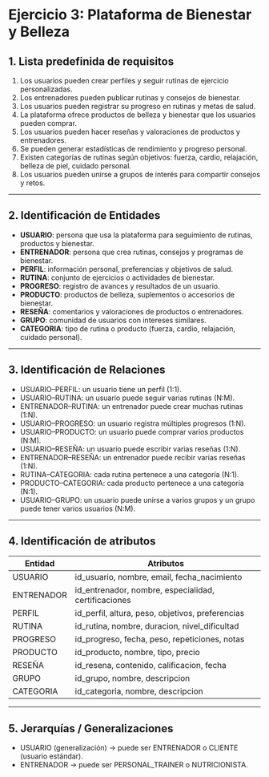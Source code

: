 # Ejercicio 3: Plataforma de Bienestar y Belleza

## 1. Lista predefinida de requisitos

1. Los usuarios pueden crear perfiles y seguir rutinas de ejercicio personalizadas.
2. Los entrenadores pueden publicar rutinas y consejos de bienestar.
3. Los usuarios pueden registrar su progreso en rutinas y metas de salud.
4. La plataforma ofrece productos de belleza y bienestar que los usuarios pueden comprar.
5. Los usuarios pueden hacer reseñas y valoraciones de productos y entrenadores.
6. Se pueden generar estadísticas de rendimiento y progreso personal.
7. Existen categorías de rutinas según objetivos: fuerza, cardio, relajación, belleza de piel, cuidado personal.
8. Los usuarios pueden unirse a grupos de interés para compartir consejos y retos.

---

## 2. Identificación de Entidades

* ​**USUARIO**​: persona que usa la plataforma para seguimiento de rutinas, productos y bienestar.
* ​**ENTRENADOR**​: persona que crea rutinas, consejos y programas de bienestar.
* ​**PERFIL**​: información personal, preferencias y objetivos de salud.
* ​**RUTINA**​: conjunto de ejercicios o actividades de bienestar.
* ​**PROGRESO**​: registro de avances y resultados de un usuario.
* ​**PRODUCTO**​: productos de belleza, suplementos o accesorios de bienestar.
* ​**RESEÑA**​: comentarios y valoraciones de productos o entrenadores.
* ​**GRUPO**​: comunidad de usuarios con intereses similares.
* ​**CATEGORIA**​: tipo de rutina o producto (fuerza, cardio, relajación, cuidado personal).

---

## 3. Identificación de Relaciones

* USUARIO–PERFIL: un usuario tiene un perfil (1:1).
* USUARIO–RUTINA: un usuario puede seguir varias rutinas (N:M).
* ENTRENADOR–RUTINA: un entrenador puede crear muchas rutinas (1:N).
* USUARIO–PROGRESO: un usuario registra múltiples progresos (1:N).
* USUARIO–PRODUCTO: un usuario puede comprar varios productos (N:M).
* USUARIO–RESEÑA: un usuario puede escribir varias reseñas (1:N).
* ENTRENADOR–RESEÑA: un entrenador puede recibir varias reseñas (1:N).
* RUTINA–CATEGORIA: cada rutina pertenece a una categoría (N:1).
* PRODUCTO–CATEGORIA: cada producto pertenece a una categoría (N:1).
* USUARIO–GRUPO: un usuario puede unirse a varios grupos y un grupo puede tener varios usuarios (N:M).

---

## 4. Identificación de atributos

| Entidad    | Atributos                                             |
| ------------ | ------------------------------------------------------- |
| USUARIO    | id\_usuario, nombre, email, fecha\_nacimiento         |
| ENTRENADOR | id\_entrenador, nombre, especialidad, certificaciones |
| PERFIL     | id\_perfil, altura, peso, objetivos, preferencias     |
| RUTINA     | id\_rutina, nombre, duracion, nivel\_dificultad       |
| PROGRESO   | id\_progreso, fecha, peso, repeticiones, notas        |
| PRODUCTO   | id\_producto, nombre, tipo, precio                    |
| RESEÑA    | id\_resena, contenido, calificacion, fecha            |
| GRUPO      | id\_grupo, nombre, descripcion                        |
| CATEGORIA  | id\_categoria, nombre, descripcion                    |

---

## 5. Jerarquías / Generalizaciones

* USUARIO (generalización) → puede ser ENTRENADOR o CLIENTE (usuario estándar).
* ENTRENADOR → puede ser PERSONAL\_TRAINER o NUTRICIONISTA.

